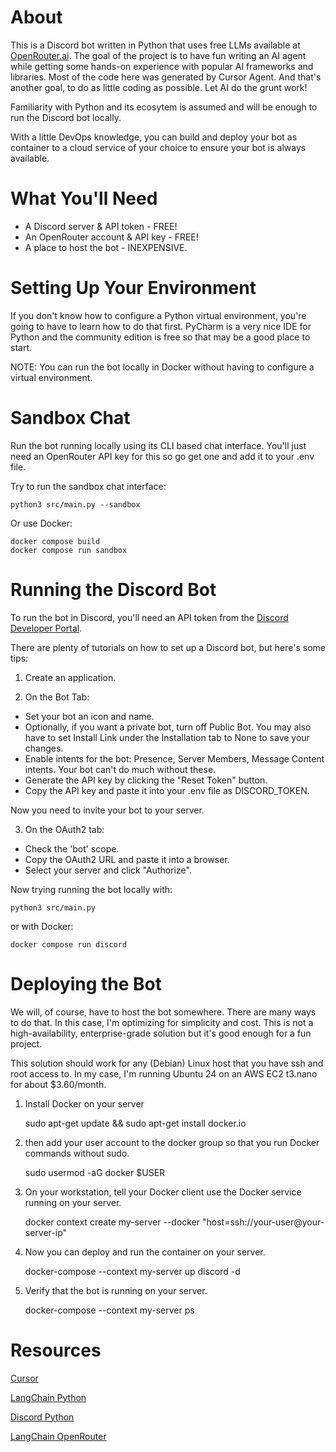 

# About

This is a Discord bot written in Python that uses free LLMs available at [OpenRouter.ai](https://openrouter.ai/). 
The goal of the project is to have fun writing an AI agent while getting some hands-on experience with popular AI frameworks and libraries. 
Most of the code here was generated by Cursor Agent. And that's another goal, to do as little coding as possible. Let AI do the grunt work!

Familiarity with Python and its ecosytem is assumed and will be enough to run the Discord bot locally.

With a little DevOps knowledge, you can build and deploy your bot as container to a cloud service of your choice to ensure your bot is always available.


# What You'll Need

- A Discord server & API token - FREE!
- An OpenRouter account & API key - FREE!
- A place to host the bot - INEXPENSIVE.


# Setting Up Your Environment

If you don't know how to configure a Python virtual environment, you're going to have to learn how
to do that first. PyCharm is a very nice IDE for Python and the community edition is free so that
may be a good place to start.

NOTE: You can run the bot locally in Docker without having to configure a virtual environment.


# Sandbox Chat

Run the bot running locally using its CLI based chat interface. You'll just need an OpenRouter API key for this so go get one and add it to your .env file.

Try to run the sandbox chat interface:

    python3 src/main.py --sandbox

Or use Docker:

    docker compose build
    docker compose run sandbox


# Running the Discord Bot

To run the bot in Discord, you'll need an API token from the 
[Discord Developer Portal](https://discord.com/login?redirect_to=%2Fdevelopers%2Fapplications).

There are plenty of tutorials on how to set up a Discord bot, but here's some tips:

1. Create an application.

2. On the Bot Tab:
  - Set your bot an icon and name.
  - Optionally, if you want a private bot, turn off Public Bot. You may also have to set Install Link under the Installation tab to None to save your changes.
  - Enable intents for the bot: Presence, Server Members, Message Content intents. Your bot can't do much without these.
  - Generate the API key by clicking the "Reset Token" button.
  - Copy the API key and paste it into your .env file as DISCORD_TOKEN.

Now you need to invite your bot to your server.

3. On the OAuth2 tab:
  - Check the 'bot' scope.
  - Copy the OAuth2 URL and paste it into a browser.
  - Select your server and click "Authorize".

Now trying running the bot locally with:

    python3 src/main.py

or with Docker:

    docker compose run discord


# Deploying the Bot

We will, of course, have to host the bot somewhere.  There are many ways to do that.  In this case, I'm optimizing for simplicity and cost. This is not a high-availability, enterprise-grade
solution but it's good enough for a fun project.

This solution should work for any (Debian) Linux host that you have ssh and root access to. 
In my case, I'm running Ubuntu 24 on an AWS EC2 t3.nano for about $3.60/month.

1. Install Docker on your server

    sudo apt-get update && sudo apt-get install docker.io

2. then add your user account to the docker group so that you run Docker commands without sudo. 

    sudo usermod -aG docker $USER

3. On your workstation, tell your Docker client use the Docker service running on your server.

    docker context create my-server --docker "host=ssh://your-user@your-server-ip"

4. Now you can deploy and run the container on your server.

    docker-compose --context my-server up discord -d

5. Verify that the bot is running on your server.

    docker-compose --context my-server ps


# Resources

[Cursor](https://www.cursor.com/)

[LangChain Python](https://github.com/langchain-ai/langchain)

[Discord Python](https://github.com/discord/discord.py)

[LangChain OpenRouter](https://github.com/langchain-ai/langchain-openrouter)
